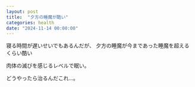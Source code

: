 ```yaml
---
layout: post
title:  "夕方の睡魔が酷い"
categories: health
date: "2024-11-14 00:00:00"
---
```


寝る時間が遅いせいでもあるんだが、
夕方の睡魔が今まであった睡魔を超えるくらい酷い

肉体の滅びを感じるレベルで眠い。

どうやったら治るんだこれ...。

